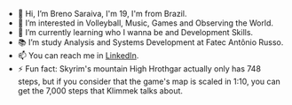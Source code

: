 - 👋 Hi, I’m Breno Saraiva, I'm 19, I'm from Brazil.
- 👀 I’m interested in Volleyball, Music, Games and Observing the World.
- 🌱 I’m currently learning who I wanna be and Development Skills.
- 📚 I’m study Analysis and Systems Development at Fatec Antônio Russo.
- 📫 You can reach me in [LinkedIn](https://www.linkedin.com/in/breno-saraiva-713b59209/).
- ⚡ Fun fact: Skyrim's mountain High Hrothgar actually only has 748 steps, but if you consider that the game's map is scaled in 1:10, you can get the 7,000 steps that Klimmek talks about.

<!---
BrenoSaraiva-exe/BrenoSaraiva-exe is a ✨ special ✨ repository because its `README.md` (this file) appears on your GitHub profile.
You can click the Preview link to take a look at your changes.
--->
